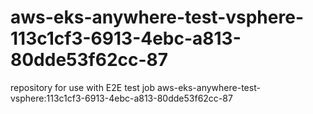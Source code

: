 # aws-eks-anywhere-test-vsphere-113c1cf3-6913-4ebc-a813-80dde53f62cc-87
repository for use with E2E test job aws-eks-anywhere-test-vsphere:113c1cf3-6913-4ebc-a813-80dde53f62cc-87
